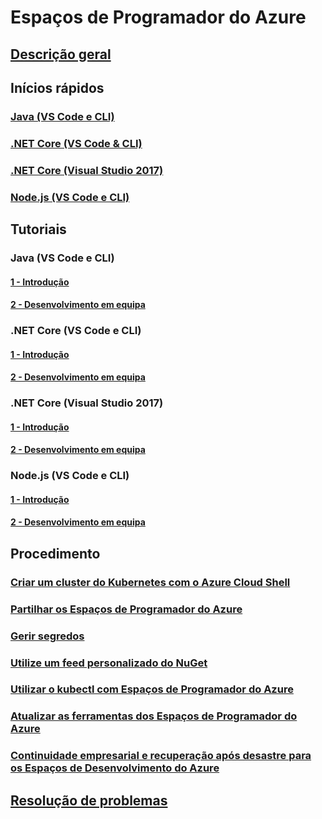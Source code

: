 # Espaços de Programador do Azure
## [Descrição geral](index.yml)

## Inícios rápidos
### [Java (VS Code e CLI)](quickstart-java.md)
### [.NET Core (VS Code & CLI)](quickstart-netcore.md)
### [.NET Core (Visual Studio 2017)](quickstart-netcore-visualstudio.md)
### [Node.js (VS Code e CLI)](quickstart-nodejs.md)

## Tutoriais
### Java (VS Code e CLI)
#### [1 - Introdução](get-started-java.md)
#### [2 - Desenvolvimento em equipa](team-development-java.md)
### .NET Core (VS Code e CLI)
#### [1 - Introdução](get-started-netcore.md)
#### [2 - Desenvolvimento em equipa](team-development-netcore.md)
### .NET Core (Visual Studio 2017)
#### [1 - Introdução](get-started-netcore-visualstudio.md)
#### [2 - Desenvolvimento em equipa](team-development-netcore-visualstudio.md)
### Node.js (VS Code e CLI)
#### [1 - Introdução](get-started-nodejs.md)
#### [2 - Desenvolvimento em equipa](team-development-nodejs.md)

## Procedimento
### [Criar um cluster do Kubernetes com o Azure Cloud Shell](how-to/create-cluster-cloud-shell.md)
### [Partilhar os Espaços de Programador do Azure](how-to/share-dev-spaces.md)
### [Gerir segredos](how-to/manage-secrets.md)
### [Utilize um feed personalizado do NuGet](how-to/use-custom-nuget-feed.md)
### [Utilizar o kubectl com Espaços de Programador do Azure](how-to/use-kubectl-with-azure-dev-spaces.md)
### [Atualizar as ferramentas dos Espaços de Programador do Azure](how-to/upgrade-tools.md)
### [Continuidade empresarial e recuperação após desastre para os Espaços de Desenvolvimento do Azure](how-to/dev-spaces-business-continuity.md)

## [Resolução de problemas](troubleshooting.md)



